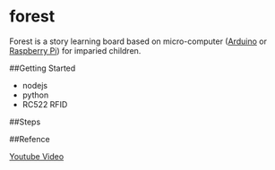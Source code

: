 # forest

Forest is a story learning board based on micro-computer ([Arduino](https://www.arduino.cc/) or [Raspberry Pi](https://www.raspberrypi.org/)) for imparied children.

##Getting Started

- nodejs
- python
- RC522 RFID

##Steps


##Refence

[Youtube Video](https://www.youtube.com/watch?v=NCDD72p1ZOM&index=5&list=PLP7qPet500dcE-zP_-EVEisi7N1Lh4Ekk)